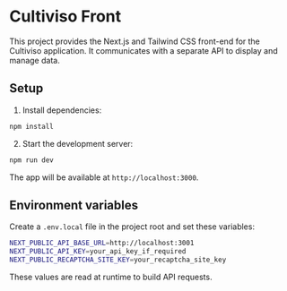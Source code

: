 # Cultiviso Front

This project provides the Next.js and Tailwind CSS front-end for the Cultiviso application. It communicates with a separate API to display and manage data.

## Setup

1. Install dependencies:

```bash
npm install
```

2. Start the development server:

```bash
npm run dev
```

The app will be available at `http://localhost:3000`.

## Environment variables

Create a `.env.local` file in the project root and set these variables:

```bash
NEXT_PUBLIC_API_BASE_URL=http://localhost:3001
NEXT_PUBLIC_API_KEY=your_api_key_if_required
NEXT_PUBLIC_RECAPTCHA_SITE_KEY=your_recaptcha_site_key
```

These values are read at runtime to build API requests.
